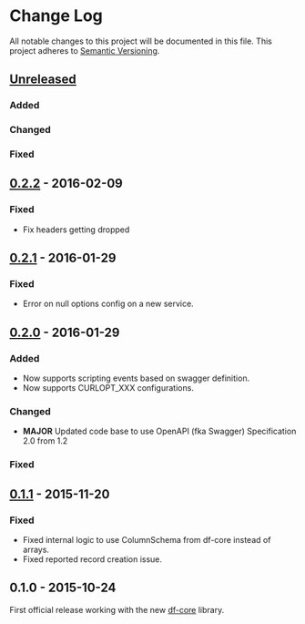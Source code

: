 # Change Log
All notable changes to this project will be documented in this file.
This project adheres to [Semantic Versioning](http://semver.org/).

## [Unreleased]
### Added

### Changed

### Fixed

## [0.2.2] - 2016-02-09
### Fixed
- Fix headers getting dropped

## [0.2.1] - 2016-01-29
### Fixed
- Error on null options config on a new service.

## [0.2.0] - 2016-01-29
### Added
- Now supports scripting events based on swagger definition.
- Now supports CURLOPT_XXX configurations.

### Changed
- **MAJOR** Updated code base to use OpenAPI (fka Swagger) Specification 2.0 from 1.2

### Fixed

## [0.1.1] - 2015-11-20
### Fixed
- Fixed internal logic to use ColumnSchema from df-core instead of arrays.
- Fixed reported record creation issue.

## 0.1.0 - 2015-10-24
First official release working with the new [df-core](https://github.com/dreamfactorysoftware/df-core) library.

[Unreleased]: https://github.com/dreamfactorysoftware/df-rws/compare/0.2.2...HEAD
[0.2.2]: https://github.com/dreamfactorysoftware/df-rws/compare/0.2.1...0.2.2
[0.2.1]: https://github.com/dreamfactorysoftware/df-rws/compare/0.2.0...0.2.1
[0.2.0]: https://github.com/dreamfactorysoftware/df-rws/compare/0.1.1...0.2.0
[0.1.1]: https://github.com/dreamfactorysoftware/df-rws/compare/0.1.0...0.1.1
